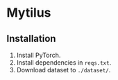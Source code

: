# Mytilus

## Installation
1. Install PyTorch.
2. Install dependencies in `reqs.txt`.
3. Download dataset to `./dataset/`.